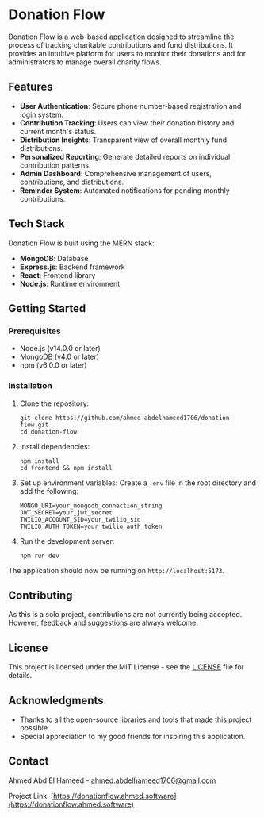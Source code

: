 # Donation Flow

Donation Flow is a web-based application designed to streamline the process of tracking charitable contributions and fund distributions. It provides an intuitive platform for users to monitor their donations and for administrators to manage overall charity flows.

## Features

- **User Authentication**: Secure phone number-based registration and login system.
- **Contribution Tracking**: Users can view their donation history and current month's status.
- **Distribution Insights**: Transparent view of overall monthly fund distributions.
- **Personalized Reporting**: Generate detailed reports on individual contribution patterns.
- **Admin Dashboard**: Comprehensive management of users, contributions, and distributions.
- **Reminder System**: Automated notifications for pending monthly contributions.

## Tech Stack

Donation Flow is built using the MERN stack:

- **MongoDB**: Database
- **Express.js**: Backend framework
- **React**: Frontend library
- **Node.js**: Runtime environment

## Getting Started

### Prerequisites

- Node.js (v14.0.0 or later)
- MongoDB (v4.0 or later)
- npm (v6.0.0 or later)

### Installation

1. Clone the repository:

   ```
   git clone https://github.com/ahmed-abdelhameed1706/donation-flow.git
   cd donation-flow
   ```

2. Install dependencies:

   ```
   npm install
   cd frontend && npm install
   ```

3. Set up environment variables:
   Create a `.env` file in the root directory and add the following:

   ```
   MONGO_URI=your_mongodb_connection_string
   JWT_SECRET=your_jwt_secret
   TWILIO_ACCOUNT_SID=your_twilio_sid
   TWILIO_AUTH_TOKEN=your_twilio_auth_token
   ```

4. Run the development server:
   ```
   npm run dev
   ```

The application should now be running on `http://localhost:5173`.

## Contributing

As this is a solo project, contributions are not currently being accepted. However, feedback and suggestions are always welcome.

## License

This project is licensed under the MIT License - see the [LICENSE](LICENSE) file for details.

## Acknowledgments

- Thanks to all the open-source libraries and tools that made this project possible.
- Special appreciation to my good friends for inspiring this application.

## Contact

Ahmed Abd El Hameed - ahmed.abdelhameed1706@gmail.com

Project Link: [https://donationflow.ahmed.software](https://donationflow.ahmed.software)
